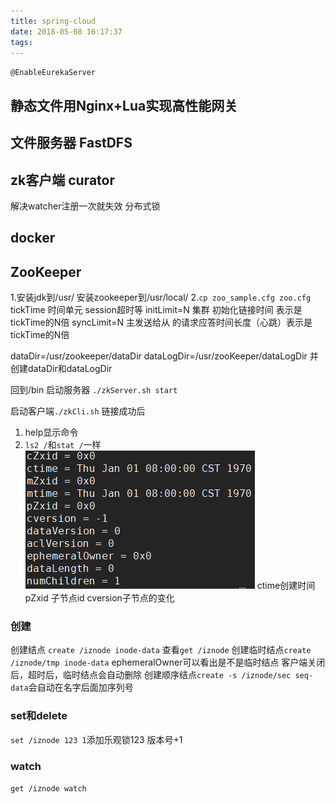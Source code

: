 ```yaml
---
title: spring-cloud
date: 2018-05-08 16:17:37
tags:
---
```

`@EnableEurekaServer`

## 静态文件用Nginx+Lua实现高性能网关

## 文件服务器 FastDFS


## zk客户端 curator
解决watcher注册一次就失效
分布式锁

## docker

## ZooKeeper
1.安装jdk到/usr/ 安装zookeeper到/usr/local/
2.`cp zoo_sample.cfg zoo.cfg`
tickTime 时间单元 session超时等
initLimit=N 集群 初始化链接时间 表示是tickTime的N倍
syncLimit=N 主发送给从 的请求应答时间长度（心跳）表示是tickTime的N倍

dataDir=/usr/zookeeper/dataDir
dataLogDir=/usr/zooKeeper/dataLogDir
并创建dataDir和dataLogDir

回到/bin 启动服务器
`./zkServer.sh start`

启动客户端`./zkCli.sh` 链接成功后 
1. help显示命令
2. `ls2 /`和`stat /`一样 
![zid](/images/zid.png)
ctime创建时间
pZxid 子节点id
cversion子节点的变化

### 创建
创建结点 `create /iznode inode-data`
查看`get /iznode`
创建临时结点`create /iznode/tmp inode-data`
ephemeralOwner可以看出是不是临时结点 客户端关闭后，超时后，临时结点会自动删除
创建顺序结点`create -s /iznode/sec seq-data`会自动在名字后面加序列号

### set和delete
`set /iznode 123 1`添加乐观锁123 版本号+1

### watch
`get /iznode watch`

